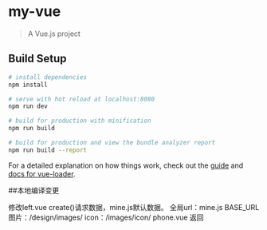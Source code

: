 # my-vue

> A Vue.js project

## Build Setup

``` bash
# install dependencies
npm install

# serve with hot reload at localhost:8080
npm run dev

# build for production with minification
npm run build

# build for production and view the bundle analyzer report
npm run build --report
```

For a detailed explanation on how things work, check out the [guide](http://vuejs-templates.github.io/webpack/) and [docs for vue-loader](http://vuejs.github.io/vue-loader).


 ##本地编译变更

  修改left.vue create()请求数据，mine.js默认数据。
       全局url：mine.js  BASE_URL
       图片：/design/images/
       icon：/images/icon/
       phone.vue 返回


